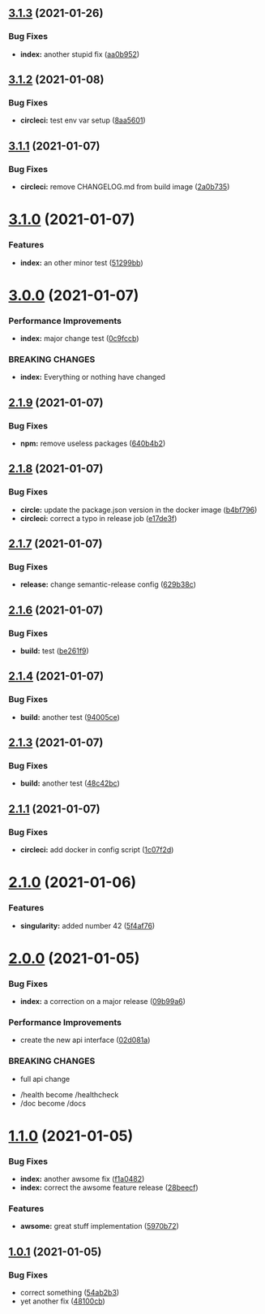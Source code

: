 ## [3.1.3](https://github.com/Sagacify/semantic-test/compare/v3.1.2...v3.1.3) (2021-01-26)


### Bug Fixes

* **index:** another stupid fix ([aa0b952](https://github.com/Sagacify/semantic-test/commit/aa0b952e9ff87836cd2917bd75e002b4675478df))

## [3.1.2](https://github.com/Sagacify/semantic-test/compare/v3.1.1...v3.1.2) (2021-01-08)


### Bug Fixes

* **circleci:** test env var setup ([8aa5601](https://github.com/Sagacify/semantic-test/commit/8aa5601620d1736e23d06b6eb88ca7efe0a583d1))

## [3.1.1](https://github.com/Sagacify/semantic-test/compare/v3.1.0...v3.1.1) (2021-01-07)


### Bug Fixes

* **circleci:** remove CHANGELOG.md from build image ([2a0b735](https://github.com/Sagacify/semantic-test/commit/2a0b73541bbd07984c9e3fa85ba2a9308f180fa5))

# [3.1.0](https://github.com/Sagacify/semantic-test/compare/v3.0.0...v3.1.0) (2021-01-07)


### Features

* **index:** an other minor test ([51299bb](https://github.com/Sagacify/semantic-test/commit/51299bb72ab4b5b1426ebaa05f255b9d6bd66efe))

# [3.0.0](https://github.com/Sagacify/semantic-test/compare/v2.1.9...v3.0.0) (2021-01-07)


### Performance Improvements

* **index:** major change test ([0c9fccb](https://github.com/Sagacify/semantic-test/commit/0c9fccbfbdc06a5bcba4e50a75aa2a4b3dafa01e))


### BREAKING CHANGES

* **index:** Everything or nothing have changed

## [2.1.9](https://github.com/Sagacify/semantic-test/compare/v2.1.8...v2.1.9) (2021-01-07)


### Bug Fixes

* **npm:** remove useless packages ([640b4b2](https://github.com/Sagacify/semantic-test/commit/640b4b2973a3dfa53a45ca604a7404073d1c0af6))

## [2.1.8](https://github.com/Sagacify/semantic-test/compare/v2.1.7...v2.1.8) (2021-01-07)


### Bug Fixes

* **circle:** update the package.json version in the docker image ([b4bf796](https://github.com/Sagacify/semantic-test/commit/b4bf7965350a5880337333c958615418f0074c54))
* **circleci:** correct a typo in release job ([e17de3f](https://github.com/Sagacify/semantic-test/commit/e17de3ff873463c4909f52f616f5b052bcdf8bfc))

## [2.1.7](https://github.com/Sagacify/semantic-test/compare/v2.1.6...v2.1.7) (2021-01-07)


### Bug Fixes

* **release:** change semantic-release config ([629b38c](https://github.com/Sagacify/semantic-test/commit/629b38c539384d0255434c56ae0f4c0b46722f98))

## [2.1.6](https://github.com/Sagacify/semantic-test/compare/v2.1.5...v2.1.6) (2021-01-07)


### Bug Fixes

* **build:** test ([be261f9](https://github.com/Sagacify/semantic-test/commit/be261f9839a9fafe1e31ea3140c05785b15e563d))

## [2.1.4](https://github.com/Sagacify/semantic-test/compare/v2.1.3...v2.1.4) (2021-01-07)


### Bug Fixes

* **build:** another test ([94005ce](https://github.com/Sagacify/semantic-test/commit/94005cedc17b6be8dafbf2841851b3f9bbe4e870))

## [2.1.3](https://github.com/Sagacify/semantic-test/compare/v2.1.2...v2.1.3) (2021-01-07)


### Bug Fixes

* **build:** another test ([48c42bc](https://github.com/Sagacify/semantic-test/commit/48c42bcd93f81904a09019def3d5fc2032c47aa5))

## [2.1.1](https://github.com/Sagacify/semantic-test/compare/v2.1.0...v2.1.1) (2021-01-07)


### Bug Fixes

* **circleci:** add docker in config script ([1c07f2d](https://github.com/Sagacify/semantic-test/commit/1c07f2d4c14236b2f331d5abc52b01e0e8e7b988))

# [2.1.0](https://github.com/Sagacify/semantic-test/compare/v2.0.0...v2.1.0) (2021-01-06)


### Features

* **singularity:** added number 42 ([5f4af76](https://github.com/Sagacify/semantic-test/commit/5f4af762e4faf1d3c0d397f0872b540fb855d46e))

# [2.0.0](https://github.com/Sagacify/semantic-test/compare/v1.1.0...v2.0.0) (2021-01-05)


### Bug Fixes

* **index:** a correction on a major release ([09b99a6](https://github.com/Sagacify/semantic-test/commit/09b99a691172a6a3685c00658540a91051fce5ad))


### Performance Improvements

* create the new api interface ([02d081a](https://github.com/Sagacify/semantic-test/commit/02d081a2407cbfe8b0128229a228a405295f55f3))


### BREAKING CHANGES

* full api change

- /health become /healthcheck
- /doc become /docs

# [1.1.0](https://github.com/Sagacify/semantic-test/compare/v1.0.1...v1.1.0) (2021-01-05)


### Bug Fixes

* **index:** another awsome fix ([f1a0482](https://github.com/Sagacify/semantic-test/commit/f1a048231401e35bf069ddc906289f8fca7aa7c1))
* **index:** correct the awsome feature release ([28beecf](https://github.com/Sagacify/semantic-test/commit/28beecf0586dfda7098f0b51d6d387e261c56b83))


### Features

* **awsome:** great stuff implementation ([5970b72](https://github.com/Sagacify/semantic-test/commit/5970b72057927cf52afbb44bc1a95ac1faacd651))

## [1.0.1](https://github.com/Sagacify/semantic-test/compare/v1.0.0...v1.0.1) (2021-01-05)


### Bug Fixes

* correct something ([54ab2b3](https://github.com/Sagacify/semantic-test/commit/54ab2b3b7c806c19355fafaa26cfbd40e3a639f9))
* yet another fix ([48100cb](https://github.com/Sagacify/semantic-test/commit/48100cbb9274edf179e052b1930c028b30e1c9af))
